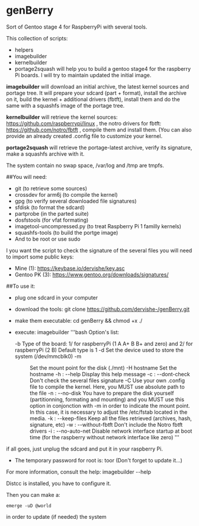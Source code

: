 # genBerry
Sort of Gentoo stage 4 for RaspberryPi with several tools.

This collection of scripts:
* helpers
* imagebuilder
* kernelbuilder
* portage2squash
will help you to build a gentoo stage4 for the raspberry Pi boards. I will try to maintain
updated the initial image.

**imagebuilder** will download an initial archive, the latest kernel sources and portage tree.
It will prepare your sdcard (part + format), install the archive on it, build the kernel + 
additional drivers (fbtft), install them and do the same with a squashfs image of the portage tree.

**kernelbuilder** will retrieve the kernel sources: https://github.com/raspberrypi/linux , the notro drivers
for fbtft: https://github.com/notro/fbtft , compile them and install them. (You can also provide an already 
created .config file to customize your kernel.

**portage2squash** will retrieve the portage-latest archive, verify its signature, make a squashfs archive with it.

The system contain no swap space, /var/log and /tmp are tmpfs.

##You will need:
* git (to retrieve some sources)
* crossdev for arm6j (to compile the kernel)
* gpg (to verify several downloaded file signatures)
* sfdisk (to format the sdcard)
* partprobe (in the parted suite)
* dosfstools (for vfat formating)
* imagetool-uncompressed.py (to treat Raspberry Pi 1 familly kernels)
* squashfs-tools (to build the portge image)
* And to be root or use sudo

I you want the script to check the signature of the several files you will need to import some public keys:
* Mine (1): https://keybase.io/dervishe/key.asc
* Gentoo PK (3): https://www.gentoo.org/downloads/signatures/


##To use it:

* plug one sdcard in your computer
* download the tools: git clone https://github.com/dervishe-/genBerry.git
* make them executable: cd genBerry && chmod +x ./
* execute: imagebuilder <options>
'''bash
Option's list:

	-b <type>			Type of the board: 
					1/ for raspberryPi (1 A A+ B B+ and zero) and 
					2/ for raspberryPi (2 B)
					Default type is 1
	-d <dev>			Set the device used to store the system (/dev/mmcblk0)
	-m <dir>			Set the mount point for the disk (./mnt)
	-H hostname			Set the hostname
	-h : --help			Display this help message
	-c : --dont-check		Don't check the several files signature
	-C <file>			Use your own .config file to compile the kernel. Here, you MUST use absolute path to the file
	-n : --no-disk			You have to prepare the disk yourself (partitionning, formating and mounting) and you MUST use this option
					in conjonction with -m in order to indicate the mount point. In this case, it is necessary to adjust the /etc/fstab
					located in the media.
	-k : --keep-files		Keep all the files retrieved (archives, hash, signature, etc)
	-w : --without-fbtft		Don't include the Notro fbtft drivers
	-i : --no-auto-net			Disable network interface startup at boot time (for the raspberry without network interface like zero)
'''


if all goes, just unplug the sdcard and put it in your raspberry Pi.

* The temporary password for root is: toor  (Don't forget to update it...)

For more information, consult the help: imagebuilder --help


Distcc is installed, you have to configure it. 

Then you can make a:

	emerge -uD @world 

in order to update (if needed) the system
